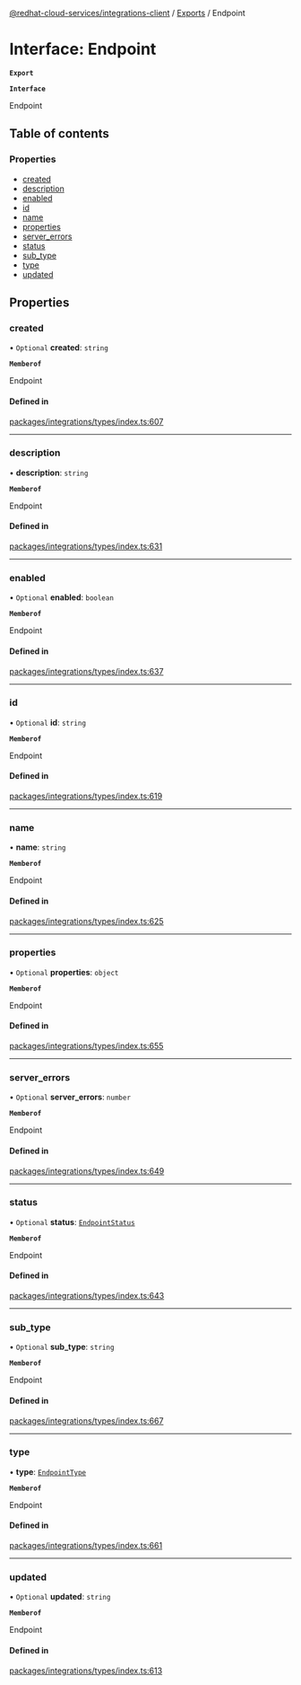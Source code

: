 [@redhat-cloud-services/integrations-client](../README.md) / [Exports](../modules.md) / Endpoint

# Interface: Endpoint

**`Export`**

**`Interface`**

Endpoint

## Table of contents

### Properties

- [created](Endpoint.md#created)
- [description](Endpoint.md#description)
- [enabled](Endpoint.md#enabled)
- [id](Endpoint.md#id)
- [name](Endpoint.md#name)
- [properties](Endpoint.md#properties)
- [server\_errors](Endpoint.md#server_errors)
- [status](Endpoint.md#status)
- [sub\_type](Endpoint.md#sub_type)
- [type](Endpoint.md#type)
- [updated](Endpoint.md#updated)

## Properties

### created

• `Optional` **created**: `string`

**`Memberof`**

Endpoint

#### Defined in

[packages/integrations/types/index.ts:607](https://github.com/RedHatInsights/javascript-clients/blob/master/packages/integrations/types/index.ts#L607)

___

### description

• **description**: `string`

**`Memberof`**

Endpoint

#### Defined in

[packages/integrations/types/index.ts:631](https://github.com/RedHatInsights/javascript-clients/blob/master/packages/integrations/types/index.ts#L631)

___

### enabled

• `Optional` **enabled**: `boolean`

**`Memberof`**

Endpoint

#### Defined in

[packages/integrations/types/index.ts:637](https://github.com/RedHatInsights/javascript-clients/blob/master/packages/integrations/types/index.ts#L637)

___

### id

• `Optional` **id**: `string`

**`Memberof`**

Endpoint

#### Defined in

[packages/integrations/types/index.ts:619](https://github.com/RedHatInsights/javascript-clients/blob/master/packages/integrations/types/index.ts#L619)

___

### name

• **name**: `string`

**`Memberof`**

Endpoint

#### Defined in

[packages/integrations/types/index.ts:625](https://github.com/RedHatInsights/javascript-clients/blob/master/packages/integrations/types/index.ts#L625)

___

### properties

• `Optional` **properties**: `object`

**`Memberof`**

Endpoint

#### Defined in

[packages/integrations/types/index.ts:655](https://github.com/RedHatInsights/javascript-clients/blob/master/packages/integrations/types/index.ts#L655)

___

### server\_errors

• `Optional` **server\_errors**: `number`

**`Memberof`**

Endpoint

#### Defined in

[packages/integrations/types/index.ts:649](https://github.com/RedHatInsights/javascript-clients/blob/master/packages/integrations/types/index.ts#L649)

___

### status

• `Optional` **status**: [`EndpointStatus`](../enums/EndpointStatus.md)

**`Memberof`**

Endpoint

#### Defined in

[packages/integrations/types/index.ts:643](https://github.com/RedHatInsights/javascript-clients/blob/master/packages/integrations/types/index.ts#L643)

___

### sub\_type

• `Optional` **sub\_type**: `string`

**`Memberof`**

Endpoint

#### Defined in

[packages/integrations/types/index.ts:667](https://github.com/RedHatInsights/javascript-clients/blob/master/packages/integrations/types/index.ts#L667)

___

### type

• **type**: [`EndpointType`](../enums/EndpointType.md)

**`Memberof`**

Endpoint

#### Defined in

[packages/integrations/types/index.ts:661](https://github.com/RedHatInsights/javascript-clients/blob/master/packages/integrations/types/index.ts#L661)

___

### updated

• `Optional` **updated**: `string`

**`Memberof`**

Endpoint

#### Defined in

[packages/integrations/types/index.ts:613](https://github.com/RedHatInsights/javascript-clients/blob/master/packages/integrations/types/index.ts#L613)
